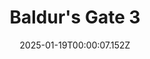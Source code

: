 ---
title: "Baldur's Gate 3"
id: 1086940
date: 2025-01-19T00:00:07.152Z
link: games/steam/recent/baldurs-gate-3
image: http://media.steampowered.com/steamcommunity/public/images/apps/1086940/d866cae7ea1e471fdbc206287111f1b642373bd9.jpg
playtime_2weeks: 248
playtime_forever: 248
playtime_windows_forever: 0
playtime_mac_forever: 0
playtime_linux_forever: 248
playtime_deck_forever: 248
---